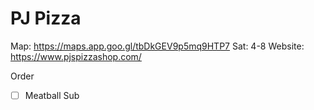 # PJ Pizza

Map: https://maps.app.goo.gl/tbDkGEV9p5mq9HTP7
Sat: 4-8
Website: https://www.pjspizzashop.com/

Order

- [ ] Meatball Sub
